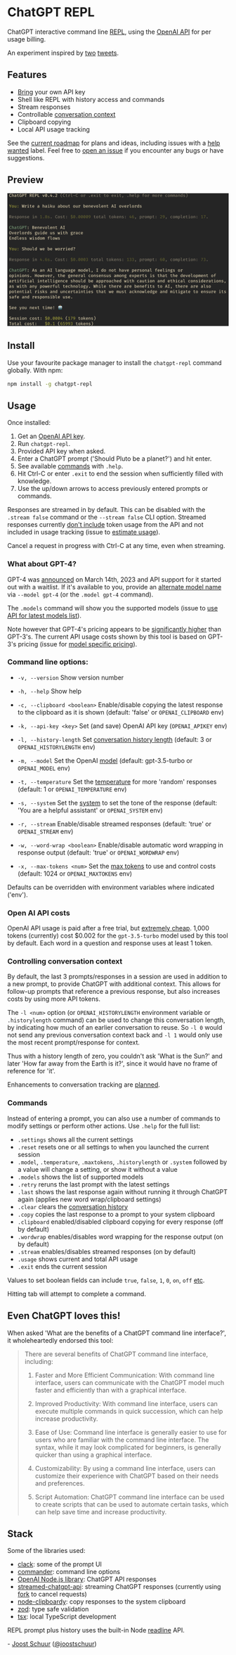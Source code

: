 # ChatGPT REPL

ChatGPT interactive command line [REPL](https://en.wikipedia.org/wiki/Read%E2%80%93eval%E2%80%93print_loop), using the [OpenAI API](https://platform.openai.com/docs/guides/chat) for per usage billing.

An experiment inspired by [two](https://twitter.com/sandbags/status/1631933273487048704) [tweets](https://twitter.com/joostschuur/status/1631948339599093763).

## Features

- [Bring](#usage) your own API key
- Shell like REPL with history access and commands
- Stream responses
- Controllable [conversation context](#controlling-conversation-context)
- Clipboard copying
- Local API usage tracking

See the [current roadmap](https://github.com/users/jschuur/projects/3) for plans and ideas, including issues with a [help wanted](https://github.com/jschuur/chatgpt-repl/issues?q=is%3Aissue+is%3Aopen+label%3A%22help+wanted%22) label. Feel free to [open an issue](https://github.com/jschuur/chatgpt-repl/issues/new) if you encounter any bugs or have suggestions.

## Preview

<p align="center">
  <img src="https://github.com/jschuur/chatgpt-repl/blob/main/screenshot.png?raw=true" alt="Screenshot of the chatgpt-repl shell command in action, replying with a reassuring haiku to the prompt 'write a haiku about benevolent AI overlords'">
</p>

## Install

Use your favourite package manager to install the `chatgpt-repl` command globally. With npm:

```bash
npm install -g chatgpt-repl
```

## Usage

Once installed:

1. Get an [OpenAI API key](https://platform.openai.com/account/api-keys).
2. Run `chatgpt-repl`.
3. Provided API key when asked.
4. Enter a ChatGPT prompt ('Should Pluto be a planet?') and hit enter.
5. See available [commands](#commands) with `.help`.
6. Hit Ctrl-C or enter `.exit` to end the session when sufficiently filled with knowledge.
7. Use the up/down arrows to access previously entered prompts or commands.

Responses are streamed in by default. This can be disabled with the `.stream false` command or the `--stream false` CLI option. Streamed responses currently [don't include](https://community.openai.com/t/openai-api-get-usage-tokens-in-response-when-set-stream-true/141866/2) token usage from the API and not included in usage tracking (issue to [estimate usage](https://github.com/jschuur/chatgpt-repl/issues/46)).

Cancel a request in progress with Ctrl-C at any time, even when streaming.

### What about GPT-4?

GPT-4 was [announced](https://openai.com/product/gpt-4) on March 14th, 2023 and API support for it started out with a waitlist. If it's available to you, provide an [alternate model name](https://platform.openai.com/docs/models/gpt-4) via `--model gpt-4` (or the `.model gpt-4` command).

The `.models` command will show you the supported models (issue to [use API for latest models list](https://github.com/jschuur/chatgpt-repl/issues/21)).

Note however that GPT-4's pricing appears to be [significantly higher](https://chatgpt4.ai/gpt-4-api-pricing/) than GPT-3's. The current API usage costs shown by this tool is based on GPT-3's pricing (issue for [model specific pricing](https://github.com/jschuur/chatgpt-repl/issues/19)).

### Command line options:

- `-v, --version` Show version number
- `-h, --help` Show help

- `-c, --clipboard <boolean>` Enable/disable copying the latest response to the clipboard as it is shown (default: 'false' or `OPENAI_CLIPBOARD` env)
- `-k, --api-key <key>` Set (and save) OpenAI API key (`OPENAI_APIKEY` env)
- `-l, --history-length` Set [conversation history length](#controlling-conversation-context) (default: 3 or `OPENAI_HISTORYLENGTH` env)
- `-m, --model` <model> Set the OpenAI [model](https://platform.openai.com/docs/api-reference/chat/create#chat/create-model) (default: gpt-3.5-turbo or `OPENAI_MODEL` env)
- `-t, --temperature` <num> Set the [temperature](https://platform.openai.com/docs/quickstart/adjust-your-settings) for more 'random' responses (default: 1 or `OPENAI_TEMPERATURE` env)
- `-s, --system` <text> Set the [system](https://platform.openai.com/docs/guides/chat/introduction) to set the tone of the response (default: 'You are a helpful assistant' or `OPENAI_SYSTEM` env)
- `-r, --stream` <boolean> Enable/disable streamed responses (default: 'true' or `OPENAI_STREAM` env)
- `-w, --word-wrap <boolean>` Enable/disable automatic word wrapping in response output (default: 'true' or `OPENAI_WORDWRAP` env)
- `-x, --max-tokens <num>` Set the [max tokens](https://platform.openai.com/docs/guides/chat/managing-tokens) to use and control costs (default: 1024 or `OPENAI_MAXTOKENS` env)

Defaults can be overridden with environment variables where indicated ('env').

### Open AI API costs

OpenAI API usage is paid after a free trial, but [extremely cheap](https://openai.com/pricing). 1,000 tokens (currently) cost $0.002 for the `gpt-3.5-turbo` model used by this tool by default. Each word in a question and response uses at least 1 token.

### Controlling conversation context

By default, the last 3 prompts/responses in a session are used in addition to a new prompt, to provide ChatGPT with additional context. This allows for follow-up prompts that reference a previous response, but also increases costs by using more API tokens.

The `-l <num>` option (or `OPENAI_HISTORYLENGTH` environment variable or `.historylength` command) can be used to change this conversation length, by indicating how much of an earlier conversation to reuse. So `-l 0` would not send any previous conversation context back and `-l 1` would only use the most recent prompt/response for context.

Thus with a history length of zero, you couldn't ask 'What is the Sun?' and later 'How far away from the Earth is it?', since it would have no frame of reference for 'it'.

Enhancements to conversation tracking are [planned](https://github.com/jschuur/chatgpt-repl/issues?q=is%3Aissue+is%3Aopen+label%3Aconversations).

### Commands

Instead of entering a prompt, you can also use a number of commands to modify settings or perform other actions. Use `.help` for the full list:

- `.settings` shows all the current settings
- `.reset` resets one or all settings to when you launched the current session
- `.model`, `.temperature`, `.maxtokens`, `.historylength` or `.system` followed by a value will change a setting, or show it without a value
- `.models` shows the list of supported models
- `.retry` reruns the last prompt with the latest settings
- `.last` shows the last response again without running it through ChatGPT again (applies new word wrap/clipboard settings)
- `.clear` clears the [conversation history](#controlling-conversation-context)
- `.copy` copies the last response to a prompt to your system clipboard
- `.clipboard` enabled/disabled clipboard copying for every response (off by default)
- `.wordwrap` enables/disables word wrapping for the response output (on by default)
- `.stream` enables/disables streamed responses (on by default)
- `.usage` shows current and total API usage
- `.exit` ends the current session

Values to set boolean fields can include `true`, `false`, `1`, `0`, `on`, `off` [etc](https://www.npmjs.com/package/boolean).

Hitting tab will attempt to complete a command.

## Even ChatGPT loves this!

When asked 'What are the benefits of a ChatGPT command line interface?', it wholeheartedly endorsed this tool:

> There are several benefits of ChatGPT command line interface, including:
>
> 1.  Faster and More Efficient Communication: With command line interface, users can communicate with the ChatGPT model much faster and efficiently than with a graphical interface.
>
> 2.  Improved Productivity: With command line interface, users can execute multiple commands in quick succession, which can help increase productivity.
>
> 3.  Ease of Use: Command line interface is generally easier to use for users who are familiar with the command line interface. The syntax, while it may look complicated for beginners, is generally quicker than using a graphical interface.
>
> 4.  Customizability: By using a command line interface, users can customize their experience with ChatGPT based on their needs and preferences.
>
> 5.  Script Automation: ChatGPT command line interface can be used to create scripts that can be used to automate certain tasks, which can help save time and increase productivity.

## Stack

Some of the libraries used:

- [clack](https://github.com/natemoo-re/clack/): some of the prompt UI
- [commander](https://www.npmjs.com/package/commander): command line options
- [OpenAI Node.js library](https://github.com/openai/openai-node): ChatGPT API responses
- [streamed-chatgpt-api](https://github.com/jddev273/streamed-chatgpt-api): streaming ChatGPT responses (currently using [fork](https://github.com/shrft/streamed-chatgpt-api) to cancel requests)
- [node-clipboardy](https://www.npmjs.com/package/node-clipboardy): copy responses to the system clipboard
- [zod](https://zod.dev/): type safe validation
- [tsx](https://www.npmjs.com/package/tsx): local TypeScript development

REPL prompt plus history uses the built-in Node [readline](https://nodejs.org/api/readline.html) API.

\- [Joost Schuur](https://joostschuur.com) ([@joostschuur](https://twitter.com/joostschuur))
